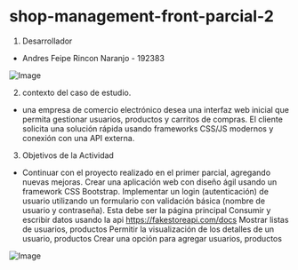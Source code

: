 # shop-management-front-parcial-2

1. Desarrollador
- Andres Feipe Rincon Naranjo - 192383


![Image](https://github.com/user-attachments/assets/eed42ebf-5c07-495d-bf8b-367d5814dec6)

2. contexto del caso de estudio.
-  una empresa de comercio electrónico desea una interfaz web inicial que permita gestionar
usuarios, productos y carritos de compras. El cliente solicita una solución rápida usando
frameworks CSS/JS modernos y conexión con una API externa.




3. Objetivos de la Actividad
-  Continuar con el proyecto realizado en el primer parcial, agregando nuevas mejoras.
    Crear una aplicación web con diseño ágil usando un framework CSS Bootstrap.
    Implementar un login (autenticación) de usuario utilizando un formulario con validación básica (nombre de usuario y contraseña). Esta debe ser la página principal
    Consumir y escribir datos usando la api https://fakestoreapi.com/docs 
    Mostrar listas de usuarios, productos
    Permitir la visualización de los detalles de un usuario, productos 
    Crear una opción para agregar usuarios, productos

![Image](https://github.com/user-attachments/assets/c5285e71-00f4-4d77-b74a-82ddb8453bf2)






